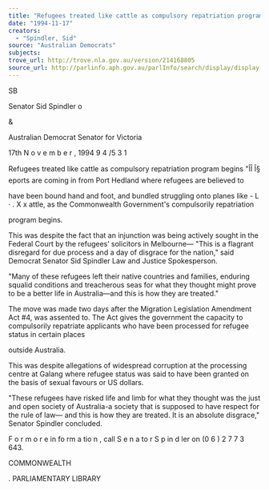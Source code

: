 ```yaml
---
title: "Refugees treated like cattle as compulsory repatriation program begins"
date: "1994-11-17"
creators:
  - "Spindler, Sid"
source: "Australian Democrats"
subjects:
trove_url: http://trove.nla.gov.au/version/214168805
source_url: http://parlinfo.aph.gov.au/parlInfo/search/display/display.w3p;query=Id%3A%22media/pressrel/HPR06005006%22
---
```


 SB

 Senator Sid Spindler o 

 & 

 Australian Democrat  Senator for Victoria

 17th N o v e m b e r , 1994 9 4 /5 3 1

 Refugees treated like cattle  as compulsory repatriation  program begins "ÎÎ Î§  eports are coming in from Port Hedland where refugees are believed to 

 have been bound hand and foot, and bundled struggling onto planes like  - L · . X x attle, as the Commonwealth Government's compulsorily repatriation 

 program begins.

 This was despite the fact that an injunction was being actively sought in the  Federal Court by the refugees’ solicitors in Melbourne— "This is a flagrant  disregard for due process and a day of disgrace for the nation," said Democrat  Senator Sid Spindler Law and Justice Spokesperson.

 "Many of these refugees left their native countries and families, enduring squalid  conditions and treacherous seas for what they thought might prove to be a better  life in Australia—and this is how they are treated."

 The move was made two days after the Migration Legislation Amendment Act  #4, was assented to. The Act gives the government the capacity to compulsorily  repatriate applicants who have been processed for refugee status in certain places 

 outside Australia.

 This was despite allegations of widespread corruption at the processing centre at  Galang where refugee status was said to have been granted on the basis of sexual  favours or US dollars.

 "These refugees have risked life and limb for what they thought was the just and  open society of Australia-a society that is supposed to have respect for the rule of  law— and this is how they are treated. It is an absolute disgrace," Senator  Spindler concluded.

 F o r  m o r e  in fo rm a tio n , call S e n a to r  S p in d ler  on (0 6 ) 2 7 7  3 643.

 COMMONWEALTH

 . PARLIAMENTARY LIBRARY

